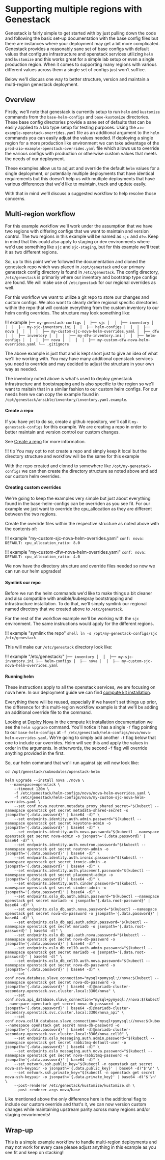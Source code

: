 # Supporting multiple regions with Genestack

Genestack is fairly simple to get started with by just pulling down the code and following the basic set-up documentation with the base config files but there are instances where your deployment may get a bit more complicated.
Genestack provides a reasonably sane set of base configs with default values that configure infrastructure and openstack services utilizing `helm` and `kustomize` and this works great for a simple lab setup or even a single production region.
When it comes to supporting many regions with various different values across them a single set of configs just won't suffice.

Below we'll discuss one way to better structure, version and maintain a multi-region genestack deployment.

## Overview

Firstly, we'll note that genestack is currently setup to run `helm` and `kustomize` commands from the `base-helm-configs` and `base-kustomize` directories.
These base config directories provide a sane set of defaults that can be easily applied to a lab type setup for testing purposes. Using the `aio-example-openstack-overrides.yaml` file as an additional argument to the `helm` commands you can easily adjust the values needed.
If deploying a single region for a more production like environment we can take advantage of the `prod-aio-example-openstack-overrides.yaml` file which allows us to override the various configs with production or otherwise custom values that meets the needs of our deployment.

These examples allow us to adjust and override the default `helm` values for a single deployment, or potentially multiple deployments that have identical requirements but this doesn't help us with multiple deployments that have various differences that we'd like to maintain, track and update easily.

With that in mind we'll discuss a suggested workflow to help resolve those concerns.

## Multi-region workflow

For this example workflow we'll work under the assumption that we have two regions with differing configs that we want to maintain and version control. The two regions in this example will be named as `sjc` and `dfw`.
Keep in mind that this could also apply to staging or dev environments where we'd use something like `sjc` and `sjc-staging`, but for this example we'll treat it as two different regions.

So, up to this point we've followed the documentation and cloned the genestack repo which was placed in `/opt/genestack` and our primary genestack config directory is found in `/etc/genestack`. The config directory, `/etc/genestack` is primarily where
our inventory and bootstrap type configs are found. We will make use of `/etc/genstack` for our regional overrides as well.

For this workflow we want to utilize a git repo to store our changes and custom configs. We also want to clearly define regional specific directories within the repo that will contain everything from the custom inventory to our helm config overrides.
The structure may look something like:

!!! example
    ```
    ├── my-genestack-configs
    │  ├── sjc
    │  │  ├── inventory
    │  │  │  ├── my-sjc-inventory.ini
    │  │  ├── helm-configs
    │  │  │  ├── nova
    │  │  │  │  ├── my-custom-sjc-nova-helm-overrides.yaml
    │  ├── dfw
    │  │  ├── inventory
    │  │  │  ├── my-dfw-inventory.ini
    │  │  ├── helm-configs
    │  │  │  ├── nova
    │  │  │  │  ├── my-custom-dfw-nova-helm-overrides.yaml
    └── .gitignore
    ```

The above example is just that and is kept short just to give an idea of what we'll be working with. You may have many additional openstack services you need to override and may decided to adjust the structure in your own way as needed.

The inventory noted above is what's used to deploy genestack infrastructure and bootstrapping and is also specific to the region so we'll want to maitain that in a similar fashion to our custom helm configs.
For our needs here we can copy the example found in `/opt/genestack/ansible/inventory/inventory.yaml.example`.

#### Create a repo

If you have yet to do so, create a github repository, we'll call it `my-genestack-configs` for this example. We are creating a repo in order to better maintain and version control our custom changes.

See [Create a repo](https://docs.github.com/en/repositories/creating-and-managing-repositories/quickstart-for-repositories) for more information.

!!! tip
    You may opt to not create a repo and simply keep it local but the directory structure and workflow will be the same for this example

With the repo created and cloned to somewhere like `/opt/my-genestack-configs` we can then create the directory structure as noted above and add our custom helm overrides.

#### Creating custom overrides

We're going to keep the examples very simple but just about everything found in the base-helm-configs can be overriden as you see fit.
For our example we just want to override the cpu_allocation as they are different between the two regions.

Create the override files within the respective structure as noted above with the contents of:

!!! example "my-custom-sjc-nova-helm-overrides.yaml"
    ```
    conf:
      nova:
        DEFAULT:
          cpu_allocation_ratio: 8.0
    ```

!!! example "my-custom-dfw-nova-helm-overrides.yaml"
    ```
    conf:
      nova:
        DEFAULT:
          cpu_allocation_ratio: 4.0
    ```

We now have the directory structure and override files needed so now we can run our helm upgrades!

#### Symlink our repo

Before we run the helm commands we'd like to make things a bit cleaner and also compatible with ansible/kubespray bootstrapping and infrastructure installation.
To do that, we'll simply symlink our regional named directory that we created above to `/etc/genestack`.

For the rest of the workflow example we'll be working with the `sjc` environment. The same instructions would apply for the different regions.

!!! example "symlink the repo"
    ``` shell
    ln -s /opt/my-genestack-configs/sjc /etc/genestack
    ```

This will make our `/etc/genestack` directory look like:

!!! example "/etc/genestack/"
    ```
    ├── inventory
    │  │  ├── my-sjc-inventory.ini
    ├── helm-configs
    │  ├── nova
    │  │  ├── my-custom-sjc-nova-helm-overrides.yaml
    ```

#### Running helm

These instructions apply to all the openstack services, we are focusing on nova here. In our deployment guide we can find [compute kit installation](openstack-compute-kit.md).

Everything there will be reused, especially if we haven't set things up prior, the difference for this multi-region workflow example is that we'll be adding an additional override file to the command.

Looking at [Deploy Nova](openstack-compute-kit.md) in the compute kit installation documentation we see the `helm upgrade` command. You'll notice it has a single `-f` flag pointing to our `base-helm-configs` at `-f /etc/genestack/helm-configs/nova/nova-helm-overrides.yaml`.
We're going to simply add another `-f` flag below that one to include our overrides. Helm will see this and apply the values in order in the arguments. In otherwords, the second `-f` flag will override anything provided in the first.

So, our helm command that we'll run against sjc will now look like:

``` shell
cd /opt/genestack/submodules/openstack-helm

helm upgrade --install nova ./nova \
  --namespace=openstack \
    --timeout 120m \
    -f /etc/genestack/helm-configs/nova/nova-helm-overrides.yaml \
    -f /etc/genestack/helm-configs/nova/my-custom-sjc-nova-helm-overrides.yaml \
    --set conf.nova.neutron.metadata_proxy_shared_secret="$(kubectl --namespace openstack get secret metadata-shared-secret -o jsonpath='{.data.password}' | base64 -d)" \
    --set endpoints.identity.auth.admin.password="$(kubectl --namespace openstack get secret keystone-admin -o jsonpath='{.data.password}' | base64 -d)" \
    --set endpoints.identity.auth.nova.password="$(kubectl --namespace openstack get secret nova-admin -o jsonpath='{.data.password}' | base64 -d)" \
    --set endpoints.identity.auth.neutron.password="$(kubectl --namespace openstack get secret neutron-admin -o jsonpath='{.data.password}' | base64 -d)" \
    --set endpoints.identity.auth.ironic.password="$(kubectl --namespace openstack get secret ironic-admin -o jsonpath='{.data.password}' | base64 -d)" \
    --set endpoints.identity.auth.placement.password="$(kubectl --namespace openstack get secret placement-admin -o jsonpath='{.data.password}' | base64 -d)" \
    --set endpoints.identity.auth.cinder.password="$(kubectl --namespace openstack get secret cinder-admin -o jsonpath='{.data.password}' | base64 -d)" \
    --set endpoints.oslo_db.auth.admin.password="$(kubectl --namespace openstack get secret mariadb -o jsonpath='{.data.root-password}' | base64 -d)" \
    --set endpoints.oslo_db.auth.nova.password="$(kubectl --namespace openstack get secret nova-db-password -o jsonpath='{.data.password}' | base64 -d)" \
    --set endpoints.oslo_db_api.auth.admin.password="$(kubectl --namespace openstack get secret mariadb -o jsonpath='{.data.root-password}' | base64 -d)" \
    --set endpoints.oslo_db_api.auth.nova.password="$(kubectl --namespace openstack get secret nova-db-password -o jsonpath='{.data.password}' | base64 -d)" \
    --set endpoints.oslo_db_cell0.auth.admin.password="$(kubectl --namespace openstack get secret mariadb -o jsonpath='{.data.root-password}' | base64 -d)" \
    --set endpoints.oslo_db_cell0.auth.nova.password="$(kubectl --namespace openstack get secret nova-db-password -o jsonpath='{.data.password}' | base64 -d)" \
    --set conf.nova.database.slave_connection="mysql+pymysql://nova:$(kubectl --namespace openstack get secret nova-db-password -o jsonpath='{.data.password}' | base64 -d)@mariadb-cluster-secondary.openstack.svc.cluster.local:3306/nova" \
    --set conf.nova.api_database.slave_connection="mysql+pymysql://nova:$(kubectl --namespace openstack get secret nova-db-password -o jsonpath='{.data.password}' | base64 -d)@mariadb-cluster-secondary.openstack.svc.cluster.local:3306/nova_api" \
    --set conf.nova.cell0_database.slave_connection="mysql+pymysql://nova:$(kubectl --namespace openstack get secret nova-db-password -o jsonpath='{.data.password}' | base64 -d)@mariadb-cluster-secondary.openstack.svc.cluster.local:3306/nova_cell0" \
    --set endpoints.oslo_messaging.auth.admin.password="$(kubectl --namespace openstack get secret rabbitmq-default-user -o jsonpath='{.data.password}' | base64 -d)" \
    --set endpoints.oslo_messaging.auth.nova.password="$(kubectl --namespace openstack get secret nova-rabbitmq-password -o jsonpath='{.data.password}' | base64 -d)" \
    --set network.ssh.public_key="$(kubectl -n openstack get secret nova-ssh-keypair -o jsonpath='{.data.public_key}' | base64 -d)"$'\n' \
    --set network.ssh.private_key="$(kubectl -n openstack get secret nova-ssh-keypair -o jsonpath='{.data.private_key}' | base64 -d)"$'\n' \
    --post-renderer /etc/genestack/kustomize/kustomize.sh \
    --post-renderer-args nova/base
```

Like mentioned above the only difference here is the additional flag to include our custom override and that's it, we can now version custom changes while maintaining upstream parity across many regions and/or staging envorinments!

## Wrap-up

This is a simple example workflow to handle multi-region deployments and may not work for every case please adjust anything in this example as you see fit and keep on stacking!
